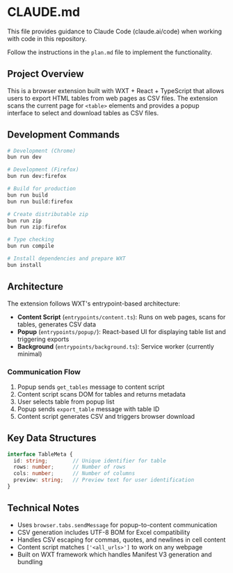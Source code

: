 # CLAUDE.md

This file provides guidance to Claude Code (claude.ai/code) when working with code in this repository.

Follow the instructions in the `plan.md` file to implement the functionality.

## Project Overview

This is a browser extension built with WXT + React + TypeScript that allows users to export HTML tables from web pages as CSV files. The extension scans the current page for `<table>` elements and provides a popup interface to select and download tables as CSV files.

## Development Commands

```bash
# Development (Chrome)
bun run dev

# Development (Firefox)
bun run dev:firefox

# Build for production
bun run build
bun run build:firefox

# Create distributable zip
bun run zip
bun run zip:firefox

# Type checking
bun run compile

# Install dependencies and prepare WXT
bun install
```

## Architecture

The extension follows WXT's entrypoint-based architecture:

- **Content Script** (`entrypoints/content.ts`): Runs on web pages, scans for tables, generates CSV data
- **Popup** (`entrypoints/popup/`): React-based UI for displaying table list and triggering exports
- **Background** (`entrypoints/background.ts`): Service worker (currently minimal)

### Communication Flow
1. Popup sends `get_tables` message to content script
2. Content script scans DOM for tables and returns metadata
3. User selects table from popup list
4. Popup sends `export_table` message with table ID
5. Content script generates CSV and triggers browser download

## Key Data Structures

```ts
interface TableMeta {
  id: string;        // Unique identifier for table
  rows: number;      // Number of rows
  cols: number;      // Number of columns  
  preview: string;   // Preview text for user identification
}
```

## Technical Notes

- Uses `browser.tabs.sendMessage` for popup-to-content communication
- CSV generation includes UTF-8 BOM for Excel compatibility
- Handles CSV escaping for commas, quotes, and newlines in cell content
- Content script matches `['<all_urls>']` to work on any webpage
- Built on WXT framework which handles Manifest V3 generation and bundling